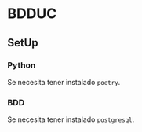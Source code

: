 # BDDUC

## SetUp

### Python

Se necesita tener instalado `poetry`.

### BDD

Se necesita tener instalado `postgresql`.

